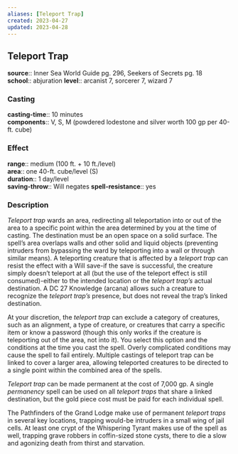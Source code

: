 ```yaml
---
aliases: [Teleport Trap]
created: 2023-04-27
updated: 2023-04-28
---
```


## Teleport Trap

**source**:: Inner Sea World Guide pg. 296, Seekers of Secrets pg. 18  
**school**:: abjuration
**level**:: arcanist 7, sorcerer 7, wizard 7

### Casting

**casting-time**:: 10 minutes  
**components**:: V, S, M (powdered lodestone and silver worth 100 gp per 40-ft. cube)

### Effect

**range**:: medium (100 ft. + 10 ft./level)  
**area**:: one 40-ft. cube/level (S)  
**duration**:: 1 day/level  
**saving-throw**:: Will negates
**spell-resistance**:: yes

### Description

*Teleport trap* wards an area, redirecting all teleportation into or out of the area to a specific point within the area determined by you at the time of casting. The destination must be an open space on a solid surface. The spell’s area overlaps walls and other solid and liquid objects (preventing intruders from bypassing the ward by teleporting into a wall or through similar means). A teleporting creature that is affected by a *teleport trap* can resist the effect with a Will save-if the save is successful, the creature simply doesn’t teleport at all (but the use of the teleport effect is still consumed)-either to the intended location or the *teleport trap’s* actual destination. A DC 27 Knowledge (arcana) allows such a creature to recognize the *teleport trap’s* presence, but does not reveal the trap’s linked destination.  
  
At your discretion, the *teleport trap* can exclude a category of creatures, such as an alignment, a type of creature, or creatures that carry a specific item or know a password (though this only works if the creature is teleporting out of the area, not into it). You select this option and the conditions at the time you cast the spell. Overly complicated conditions may cause the spell to fail entirely. Multiple castings of teleport trap can be linked to cover a larger area, allowing teleported creatures to be directed to a single point within the combined area of the spells.  
  
*Teleport trap* can be made permanent at the cost of 7,000 gp. A single *permanency* spell can be used on all *teleport traps* that share a linked destination, but the gold piece cost must be paid for each individual spell.  
  
The Pathfinders of the Grand Lodge make use of permanent *teleport traps* in several key locations, trapping would-be intruders in a small wing of jail cells. At least one crypt of the Whispering Tyrant makes use of the spell as well, trapping grave robbers in coffin-sized stone cysts, there to die a slow and agonizing death from thirst and starvation.
